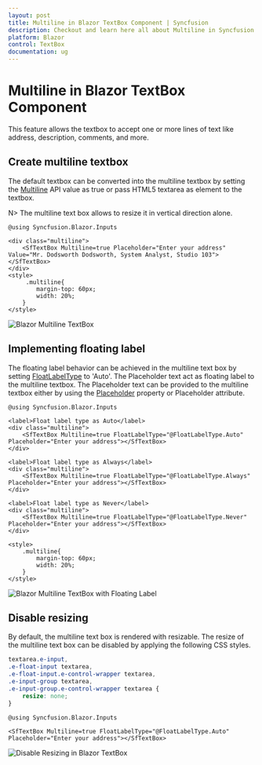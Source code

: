 ```yaml
---
layout: post
title: Multiline in Blazor TextBox Component | Syncfusion
description: Checkout and learn here all about Multiline in Syncfusion Blazor TextBox component and much more details.
platform: Blazor
control: TextBox
documentation: ug
---
```


# Multiline in Blazor TextBox Component

This feature allows the textbox to accept one or more lines of text like address, description, comments, and more.

## Create multiline textbox

The default textbox can be converted into the multiline textbox by setting the [Multiline](https://help.syncfusion.com/cr/blazor/Syncfusion.Blazor.Inputs.SfTextBox.html#Syncfusion_Blazor_Inputs_SfTextBox_Multiline) API value as true or pass HTML5 textarea as element to the textbox.

N> The multiline text box allows to resize it in vertical direction alone.

```cshtml
@using Syncfusion.Blazor.Inputs

<div class="multiline">
    <SfTextBox Multiline=true Placeholder="Enter your address" Value="Mr. Dodsworth Dodsworth, System Analyst, Studio 103"></SfTextBox>
</div>
<style>
     .multiline{
        margin-top: 60px;
        width: 20%;
    }
</style>
```

![Blazor Multiline TextBox](./images/blazor-multiline-textbox.png)

## Implementing floating label

The floating label behavior can be achieved in the multiline text box by setting [FloatLabelType](https://help.syncfusion.com/cr/blazor/Syncfusion.Blazor.Inputs.SfTextBox.html#Syncfusion_Blazor_Inputs_SfTextBox_FloatLabelType) to 'Auto'. The Placeholder text act as floating label to the multiline textbox. The Placeholder text can be provided to the multiline textbox either by using the [Placeholder](https://help.syncfusion.com/cr/blazor/Syncfusion.Blazor.Inputs.SfTextBox.html#Syncfusion_Blazor_Inputs_SfTextBox_Placeholder) property or Placeholder attribute.

```cshtml
@using Syncfusion.Blazor.Inputs

<label>Float label type as Auto</label>
<div class="multiline">
    <SfTextBox Multiline=true FloatLabelType="@FloatLabelType.Auto" Placeholder="Enter your address"></SfTextBox>
</div>

<label>Float label type as Always</label>
<div class="multiline">
    <SfTextBox Multiline=true FloatLabelType="@FloatLabelType.Always" Placeholder="Enter your address"></SfTextBox>
</div>

<label>Float label type as Never</label>
<div class="multiline">
    <SfTextBox Multiline=true FloatLabelType="@FloatLabelType.Never" Placeholder="Enter your address"></SfTextBox>
</div>

<style>
    .multiline{
        margin-top: 60px;
        width: 20%;
    }
</style>
```

![Blazor Multiline TextBox with Floating Label](./images/blazor-textbox-multiline-float-label.png)

## Disable resizing

By default, the multiline text box is rendered with resizable. The resize of the multiline text box can be disabled by applying the following CSS styles.

```CSS
textarea.e-input,
.e-float-input textarea,
.e-float-input.e-control-wrapper textarea,
.e-input-group textarea,
.e-input-group.e-control-wrapper textarea {
    resize: none;
}

```

```cshtml
@using Syncfusion.Blazor.Inputs

<SfTextBox Multiline=true FloatLabelType="@FloatLabelType.Auto" Placeholder="Enter your address"></SfTextBox>
```

![Disable Resizing in Blazor TextBox](./images/blazor-textbox-disable-resizing.png)